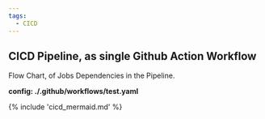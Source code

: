 ```yaml
---
tags:
  - CICD
---
```


## CICD Pipeline, as single Github Action Workflow

Flow Chart, of Jobs Dependencies in the Pipeline.

**config: ./.github/workflows/test.yaml**

{% include 'cicd_mermaid.md' %}
